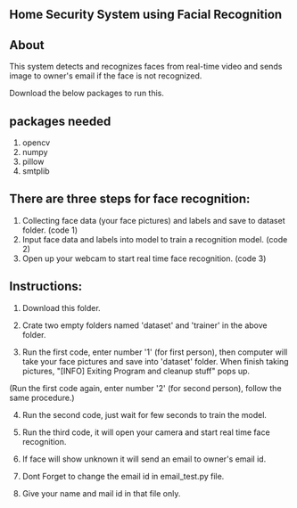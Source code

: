 ## Home Security System using Facial Recognition

## About
This system detects and recognizes faces from real-time video and sends image to owner's email if the face is not recognized.


Download the below packages to run this.
## packages needed
  1. opencv
  2. numpy
  3. pillow
  4. smtplib

## There are three steps for face recognition:
  1. Collecting face data (your face pictures) and labels and save to dataset folder. (code 1)
  2. Input face data and labels into model to train a recognition model. (code 2)
  3. Open up your webcam to start real time face recognition. (code 3)

## Instructions:
  1. Download this folder.
  
  2. Crate two empty folders named 'dataset' and 'trainer' in the above folder.
  
  3. Run the first code, enter number '1' (for first person), then computer will take your face pictures and save into 'dataset' folder.
  When finish taking pictures, "[INFO] Exiting Program and cleanup stuff" pops up.
  
  (Run the first code again, enter number '2' (for second person), follow the same procedure.) 

  4. Run the second code, just wait for few seconds to train the model.
  
  5. Run the third code, it will open your camera and start real time face recognition.

  6. If face will show unknown it will send an email to owner's email id.

  7. Dont Forget to change the email id in email_test.py file.

  8. Give your name and mail id in that file only.
